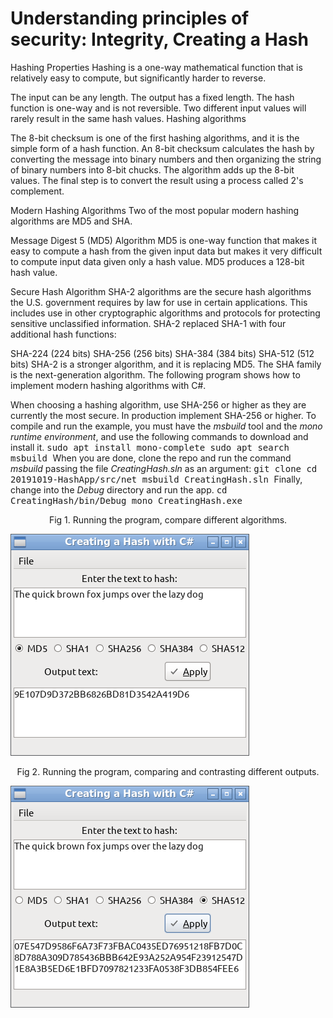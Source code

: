 # Understanding principles of security: Integrity, Creating a Hash

Hashing Properties
Hashing is a one-way mathematical function that is relatively easy to compute, but significantly harder to reverse.

The input can be any length.
The output has a fixed length.
The hash function is one-way and is not reversible.
Two different input values will rarely result in the same hash values.
Hashing algorithms
<p>
The 8-bit checksum is one of the first hashing algorithms, and it is the simple form of a hash function. An 8-bit checksum calculates the hash by converting the message into binary numbers and then organizing the string of binary numbers into 8-bit chucks. The algorithm adds up the 8-bit values. The final step is to convert the result using a process called 2's complement.
</p>
Modern Hashing Algorithms
Two of the most popular modern hashing algorithms are MD5 and SHA.

Message Digest 5 (MD5) Algorithm
MD5 is one-way function that makes it easy to compute a hash from the given input data but makes it very difficult to compute input data given only a hash value. MD5 produces a 128-bit hash value.

Secure Hash Algorithm
SHA-2 algorithms are the secure hash algorithms the U.S. government requires by law for use in certain applications. This includes use in other cryptographic algorithms and protocols for protecting sensitive unclassified information. SHA-2 replaced SHA-1 with four additional hash functions:

SHA-224 (224 bits)
SHA-256 (256 bits)
SHA-384 (384 bits)
SHA-512 (512 bits)
SHA-2 is a stronger algorithm, and it is replacing MD5. The SHA family is the next-generation algorithm. The following program shows how to implement modern hashing algorithms with C#.

When choosing a hashing algorithm, use SHA-256 or higher as they are currently the most secure. In production implement SHA-256 or higher.
To compile and run  the example, you must have the <i>msbuild</i> tool and the <i>mono runtime environment</i>, and use the following commands to download and install it.
<tt>
sudo apt install mono-complete
sudo apt search msbuild
</tt>
When you are done, clone the repo and run the command <i>msbuild</i> passing the file <i>CreatingHash.sln</i> as an argument:
<tt>
git clone
cd 20191019-HashApp/src/net
msbuild CreatingHash.sln
</tt>
Finally, change into the <i>Debug</i> directory and run the app.
<tt>
cd CreatingHash/bin/Debug
mono CreatingHash.exe
</tt>
<p align="center">Fig 1. Running the program, compare different algorithms.</p>
<div><img src="images/fig1.png"></div>
<p align="center">Fig 2. Running the program, comparing and contrasting different outputs.</p>
<div><img src="images/fig2.png"></div>

